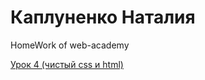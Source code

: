 

# Каплуненко Наталия
HomeWork of web-academy

[Урок 4 (чистый css и html)](https://anessy.github.io/lesson4(html_css)/ "Моя готовая домашка")
